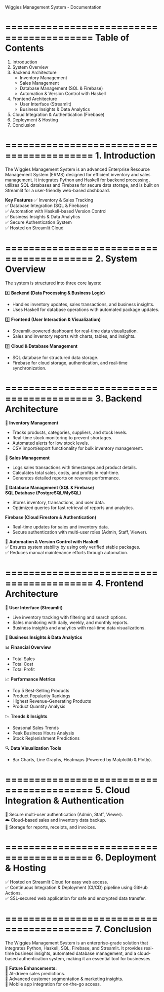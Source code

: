 Wiggies Management System - Documentation

=========================================
             Table of Contents
=========================================

1. Introduction
2. System Overview
3. Backend Architecture
   - Inventory Management
   - Sales Management
   - Database Management (SQL & Firebase)
   - Automation & Version Control with Haskell
4. Frontend Architecture
   - User Interface (Streamlit)
   - Business Insights & Data Analytics
5. Cloud Integration & Authentication (Firebase)
6. Deployment & Hosting
7. Conclusion

=========================================
             1. Introduction
=========================================

The Wiggies Management System is an advanced Enterprise Resource Management System (ERMS) designed for efficient inventory and sales management. It integrates Python and Haskell for backend processing, utilizes SQL databases and Firebase for secure data storage, and is built on Streamlit for a user-friendly web-based dashboard.

**Key Features**
✅ Inventory & Sales Tracking  
✅ Database Integration (SQL & Firebase)  
✅ Automation with Haskell-based Version Control  
✅ Business Insights & Data Analytics  
✅ Secure Authentication System  
✅ Hosted on Streamlit Cloud  

=========================================
             2. System Overview
=========================================

The system is structured into three core layers:

1️⃣ **Backend (Data Processing & Business Logic)**  
   - Handles inventory updates, sales transactions, and business insights.  
   - Uses Haskell for database operations with automated package updates.  

2️⃣ **Frontend (User Interaction & Visualization)**  
   - Streamlit-powered dashboard for real-time data visualization.  
   - Sales and inventory reports with charts, tables, and insights.  

3️⃣ **Cloud & Database Management**  
   - SQL database for structured data storage.  
   - Firebase for cloud storage, authentication, and real-time synchronization.  

=========================================
             3. Backend Architecture
=========================================

📌 **Inventory Management**  
   - Tracks products, categories, suppliers, and stock levels.  
   - Real-time stock monitoring to prevent shortages.  
   - Automated alerts for low stock levels.  
   - CSV import/export functionality for bulk inventory management.  

📌 **Sales Management**  
   - Logs sales transactions with timestamps and product details.  
   - Calculates total sales, costs, and profits in real-time.  
   - Generates detailed reports on revenue performance.  

📌 **Database Management (SQL & Firebase)**  
   **SQL Database (PostgreSQL/MySQL)**  
   - Stores inventory, transactions, and user data.  
   - Optimized queries for fast retrieval of reports and analytics.  

   **Firebase (Cloud Firestore & Authentication)**  
   - Real-time updates for sales and inventory data.  
   - Secure authentication with multi-user roles (Admin, Staff, Viewer).  

📌 **Automation & Version Control with Haskell**  
   ✅ Ensures system stability by using only verified stable packages.  
   ✅ Reduces manual maintenance efforts through automation.  

=========================================
             4. Frontend Architecture
=========================================

📌 **User Interface (Streamlit)**  
   - Live inventory tracking with filtering and search options.  
   - Sales monitoring with daily, weekly, and monthly reports.  
   - Business insights and analytics with real-time data visualizations.  

📌 **Business Insights & Data Analytics**  

📊 **Financial Overview**  
   - Total Sales  
   - Total Cost  
   - Total Profit  

📈 **Performance Metrics**  
   - Top 5 Best-Selling Products  
   - Product Popularity Rankings  
   - Highest Revenue-Generating Products  
   - Product Quantity Analysis  

📉 **Trends & Insights**  
   - Seasonal Sales Trends  
   - Peak Business Hours Analysis  
   - Stock Replenishment Predictions  

🔍 **Data Visualization Tools**  
   - Bar Charts, Line Graphs, Heatmaps (Powered by Matplotlib & Plotly).  

=========================================
      5. Cloud Integration & Authentication
=========================================

🔐 Secure multi-user authentication (Admin, Staff, Viewer).  
☁️ Cloud-based sales and inventory data backup.  
📂 Storage for reports, receipts, and invoices.  

=========================================
            6. Deployment & Hosting
=========================================

✅ Hosted on Streamlit Cloud for easy web access.  
✅ Continuous Integration & Deployment (CI/CD) pipeline using GitHub Actions.  
✅ SSL-secured web application for safe and encrypted data transfer.  

=========================================
            7. Conclusion
=========================================

The Wiggies Management System is an enterprise-grade solution that integrates Python, Haskell, SQL, Firebase, and Streamlit. It provides real-time business insights, automated database management, and a cloud-based authentication system, making it an essential tool for businesses.

🚀 **Future Enhancements:**  
🔹 AI-driven sales predictions.  
🔹 Advanced customer segmentation & marketing insights.  
🔹 Mobile app integration for on-the-go access.  
